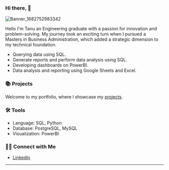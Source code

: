 
### Hi there, 👋

![Banner_1682752983342](https://github.com/TanuYadu/TanuYadu/assets/66067511/f07a513d-0bed-4316-a5b0-92302ff2eae0)

Hello I'm  Tanu an Engineering graduate with a passion for innovation and problem-solving. My journey took an exciting turn when I pursued a Masters in Business Administration, which added a strategic dimension to my technical foundation.

- Querying data using SQL.
- Generate reports and perform data analysis using SQL.
- Developing dashboards on PowerBI.
- Data analysis and reporting using Google Sheets and Excel.

### 📚 Projects

Welcome to my portfolio, where I showcase my [projects]().
### 🛠️ Tools
- Language: SQL, Python
- Database: PostgreSQL, MySQL
- Visualization: PowerBI
### 👋🏻 Connect with Me
- [Linkedin](https://www.linkedin.com/in/tanu-yadu/)


---
<!--[![](https://visitcount.itsvg.in/api?id=TanuYadu&icon=0&color=0)](https://visitcount.itsvg.in) -->

<!-- Proudly created with GPRM ( https://gprm.itsvg.in ) -->

<!--
**TanuYadu/TanuYadu** is a ✨ _special_ ✨ repository because its `README.md` (this file) appears on your GitHub profile.

Here are some ideas to get you started:

<!--   - 🔭 I’m currently working on ...  -->
<!--  - 🌱 I’m currently learning ...  -->
<!-- - 👯 I’m looking to collaborate on ... -->
<!-- - 🤔 I’m looking for help with ...
- 💬 Ask me about ... -->
<!-- - 📫 How to reach me: ...
- 😄 Pronouns: ... -->

